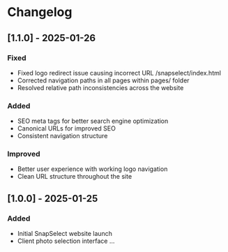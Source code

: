 # Changelog

## [1.1.0] - 2025-01-26
### Fixed
- Fixed logo redirect issue causing incorrect URL /snapselect/index.html
- Corrected navigation paths in all pages within pages/ folder
- Resolved relative path inconsistencies across the website

### Added
- SEO meta tags for better search engine optimization
- Canonical URLs for improved SEO
- Consistent navigation structure

### Improved
- Better user experience with working logo navigation
- Clean URL structure throughout the site

## [1.0.0] - 2025-01-25
### Added
- Initial SnapSelect website launch
- Client photo selection interface
...
